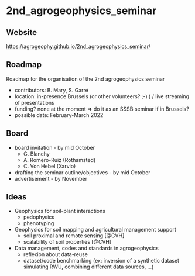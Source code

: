 # 2nd_agrogeophysics_seminar

## Website
https://agrogeophy.github.io/2nd_agrogeophysics_seminar/

## Roadmap

Roadmap for the organisation of the 2nd agrogeophysics seminar

- contributors: B. Mary, S. Garré
- location: in-presence Brussels (or other volunteers? ;-) ) / live streaming of presentations
- funding? none at the moment => do it as an SSSB seminar if in Brussels?
- possible date: February-March 2022

## Board

* board invitation - by mid October
    - G. Blanchy
    - A. Romero-Ruiz (Rothamsted)
    - C. Von Hebel (Xarvio)
* drafting the seminar outline/objectives - by mid October
* advertisement - by November


## Ideas 
* Geophysics for soil-plant interactions
    - pedophysics
    - phenotyping       
* Geophysics for soil mapping and agricultural management support
    - soil proximal and remote sensing [@CVH]
    - scalability of soil properties [@CVH]
* Data management, codes and standards in agrogeophysics
    - reflexion about data-reuse
    - dataset/code benchmarking
       (ex: inversion of a synthetic dataset simulating RWU, combining different data sources, ...)


   
   
